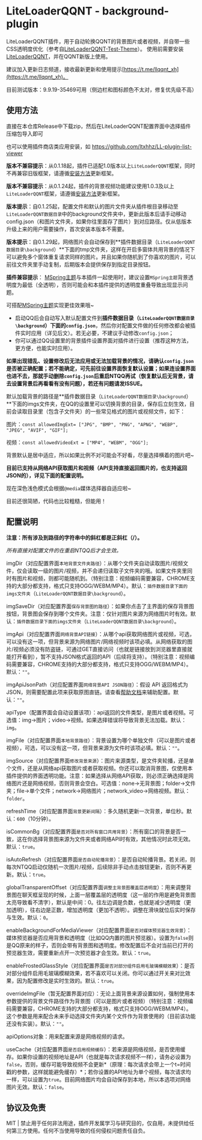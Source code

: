 # LiteLoaderQQNT - background-plugin

LiteLoaderQQNT插件，用于自动轮换QQNT的背景图片或者视频，并自带一些CSS透明度优化（参考自[LiteLoaderQQNT-Test-Theme](https://github.com/mo-jinran/test-theme)）。
使用前需要安装[LiteLoaderQQNT](https://github.com/mo-jinran/LiteLoaderQQNT)，并在QQNT新版上使用。

建议加入更新日志频道，接收最新更新和使用提示[https://t.me/llqqnt_xh](https://t.me/llqqnt_xh)。

目前测试版本：9.9.19-35469可用（侧边栏和图标颜色不太对，修复优先级不高）

## 使用方法

直接在本仓库Release中下载zip，然后在LiteLoaderQQNT配置界面中选择插件压缩包导入即可

也可以使用插件商店类应用安装，如 https://github.com/ltxhhz/LL-plugin-list-viewer

**版本不兼容提示**：从0.1.18起，插件已适配1.0版本以上`LiteLoaderQQNT`框架，同时不再兼容旧版框架，请遵循[安装方法](https://liteloaderqqnt.github.io/guide/install.html)更新框架。

**版本不兼容提示**：从0.1.24起，插件的背景视频功能建议使用1.0.3及以上`LiteLoaderQQNT`框架，请遵循[安装方法](https://liteloaderqqnt.github.io/guide/install.html)更新框架。

**版本提示**：自0.1.25起，配置文件和默认的图片文件夹从插件根目录移动至`LiteLoaderQQNT数据目录`中的background文件夹中，更新此版本后请手动移动config.json（和图片文件夹，如果你往里面存了图片）到对应路径。仅从低版本升级上来的用户需要操作，首次安装本版本不需要。

**版本提示**：自0.1.29起，网络图片会自动保存到**插件数据目录（`LiteLoaderQQNT数据目录\background`）**下面的tmp文件夹，这样在开启多窗体共用背景的情况下可以避免多个窗体重复请求同样的图片。并且如果你随机到了你喜欢的图片，可以前往文件夹里手动复制，后期版本会提供保存到指定目录按钮。

**插件兼容提示**： [MSpring主题](https://github.com/MUKAPP/LiteLoaderQQNT-MSpring-Theme)与本插件一起使用时，建议设置`MSpring主题`背景透明度为最低（全透明），否则可能会和本插件提供的透明度重叠导致出现显示问题。

可搭配[MSpring主题](https://github.com/MUKAPP/LiteLoaderQQNT-MSpring-Theme)实现更佳效果哦~

- 启动QQ后会自动写入默认配置文件到**插件数据目录（`LiteLoaderQQNT数据目录\background`）下面的`config.json`**，然后你对配置文件做的任何修改都会被插件实时应用（详见后文）。若无必要，不建议手动修改`config.json`；
- 你可以通过QQ设置里的背景插件设置界面对插件进行设置（推荐这种方法，更方便，也能实时应用）。

**如果出现错乱、设置修改后无法应用或无法加载背景的情况，请确认`config.json`是否被正确配置；若不能确定，可先前往设置界面恢复默认设置；如果连设置界面也进不去，那就手动删除`config.json`后重启NTQQ再试（恢复默认后无背景，请去设置背景后再看看有没有问题），若还有问题请发ISSUE。**

默认加载背景的路径是**插件数据目录（`LiteLoaderQQNT数据目录\background`）**下面的imgs文件夹，在QQ的设置里可以切换背景的目录，保存后立刻生效，目前会读取目录里（包含子文件夹）的一些常见格式的图片或视频文件，如下：

图片：`const allowedImgExt= ["JPG", "BMP", "PNG", "APNG", "WEBP", "JPEG", "AVIF", "GIF"];  `

视频：`const allowedVideoExt = ["MP4", "WEBM", "OGG"];`

背景默认是居中适应，所以如果比例不对可能会不好看，尽量选择横着的图片吧~

**目前已支持从网络API获取图片和视频（API支持直接返回图片的，也支持返回JSON的），详见下面的配置说明。**

现在深色浅色模式会根据`@media`媒体选择器自适应啦~

目前还很简陋，代码也比较粗糙，但能用！

## 配置说明

**注意：所有涉及到路径的字符串中的斜杠都是正斜杠（/）。**

*所有直接对配置文件的在重启NTQQ后才会生效。*

imgDir（对应配置界面`本地背景文件夹路径`）：从哪个文件夹自动读取图片/视频文件，仅会读取一级的图片/视频，并不会递归读取子文件夹的哦。如果文件夹里同时有图片和视频，则都可能随机到。（特别注意：视频编码需要兼容，CHROME支持的大部分都支持，格式只支持OGG/WEBM/MP4）。默认：`插件数据目录下面的imgs文件夹`（`LiteLoaderQQNT数据目录\background`）。

imgSaveDir（对应配置界面`保存背景图的路径`）：如果你点击了主界面的保存背景图按钮，背景图会保存到哪个文件夹。注意：仅针对图片来源为网络图片时有效。默认：`插件数据目录下面的imgs文件夹`（`LiteLoaderQQNT数据目录\background`）。

imgApi（对应配置界面`网络背景API链接`）：从哪个api获取网络图片或视频，可选，可以没有这一项，但背景来源为网络图片/网络视频时该项必填。从网络获取的图片/视频必须没有防盗链，可通过GET直接访问（也就是链接放到浏览器里直接就能打开看到），暂不支持JSON格式返回的API（后续将支持）。（特别注意：视频编码需要兼容，CHROME支持的大部分都支持，格式只支持OGG/WEBM/MP4）。默认：`""`。

imgApiJsonPath（对应配置界面`网络背景API JSON路径`）：假设 API 返回格式为 JSON，则需要配置此项来获取原图直链。请查看[帮助文档](./API-JSON路径帮助.md)来辅助配置。默认：`""`。

apiType（配置界面会自动设置该项）：api返回的文件类型，是图片或者视频。可选值：img→图片；video→视频。如果选择错误将导致背景无法加载。默认：`img`。

imgFile（对应配置界面`本地背景路径`）：背景设置为哪个单独文件（可以是图片或者视频），可选，可以没有这一项，但背景来源为文件时该项必填。默认：`""`。

imgSource（对应配置界面`修改背景来源`）：图片来源类型，是文件夹轮播，还是单个文件，还是从网络api获取图片或者获取视频。你还可以取消背景图，仅使用本插件提供的界面透明功能。注意：如果选择从网络API获取，则必须正确选择是网络图片还是网络视频，否则背景会空白。可选值：none→无背景图；folder→文件夹；file→单个文件；network→网络图片；network_video→网络视频。默认：`folder`。

refreshTime（对应配置界面`背景更新间隔`）：多久随机更新一次背景，单位秒。默认：`600`（10分钟）。

isCommonBg（对应配置界面`是否对所有窗口共用背景`）：所有窗口的背景是否一致，这在你选择背景图来源为文件夹或者网络API时有效，其他情况时此项无效。默认：`true`。

isAutoRefresh（对应配置界面`是否自动轮播背景`）：是否自动轮播背景。若关闭，则每次NTQQ启动仅随机一次图片/视频，后续除非手动点击按钮更新，否则不再更新。默认：`true`。

globalTransparentOffset（对应配置界面`调整主背景图覆盖层透明度`）：用来调整背景图在聊天框呈现的时候，上面一层覆盖层的透明度（这一层的作用是避免背景图太亮导致看不清字），默认是中间：0。往左边调是负数，也就是减少透明度（更加透明），往右边是正数，增加透明度（更加不透明）。调整在滑块就位后实时保存与生效。默认：`0`。

enableBackgroundForMediaViewer（对应配置界面`是否对媒体预览器生效背景`）：媒体预览器是否应用背景和透明度（比如QQ内置的图片预览器）。设置为`false`则是QQ原来的样子，否则会带有背景图和透明度。修改配置后不会对当前已打开的预览器生效，需要重新点开一次预览器才会生效。默认：`true`。

enableFrostedGlassStyle（对应配置界面`是否对部分组件启用毛玻璃模糊效果`）：是否对部分组件启用毛玻璃模糊效果，若不喜欢可以关闭。你可以通过开关来对比效果，因为配置修改是实时生效的。默认：`true`。

overrideImgFile（暂无配置界面对应）：无论上面背景来源设置如何，强制使用本参数提供的背景文件路径作为背景图（可以是图片或者视频）（特别注意：视频编码需要兼容，CHROME支持的大部分都支持，格式只支持OGG/WEBM/MP4）。这个参数是用来配合未来手动选择文件夹内某个文件作为背景使用的（目前该功能还没有实装）。默认：`""`。

apiOptions对象：用来配置来源是网络视频的请求。

​	useCache（对应配置界面`是否启用视频缓存`）：若来源是网络视频，是否使用缓存。如果你设置的视频地址是API（也就是每次请求视频不一样），请务必设置为`false`，否则，缓存可能导致视频不会更新*（原理：每次请求会带上一个t=时间戳的参数，这样就能避免缓存）*；若你设置的API地址为单个视频，每次请求均一样，可以设置为`true`。目前网络图片均会自动保存到本地，所以本选项对网络图片无效。默认：`false`。

## 协议及免责

MIT | 禁止用于任何非法用途，插件开发属学习与研究目的，仅自用，未提供给任何第三方使用。任何不当使用导致的任何侵权问题责任自负。
